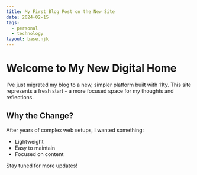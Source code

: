 ```yaml
---
title: My First Blog Post on the New Site
date: 2024-02-15
tags: 
  - personal
  - technology
layout: base.njk
---
```


# Welcome to My New Digital Home

I've just migrated my blog to a new, simpler platform built with 11ty. This site represents a fresh start - a more focused space for my thoughts and reflections.

## Why the Change?

After years of complex web setups, I wanted something:
- Lightweight
- Easy to maintain
- Focused on content

Stay tuned for more updates!